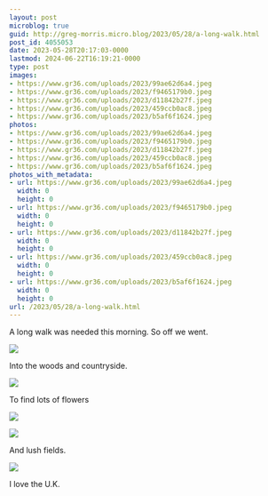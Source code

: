 ```yaml
---
layout: post
microblog: true
guid: http://greg-morris.micro.blog/2023/05/28/a-long-walk.html
post_id: 4055053
date: 2023-05-28T20:17:03-0000
lastmod: 2024-06-22T16:19:21-0000
type: post
images:
- https://www.gr36.com/uploads/2023/99ae62d6a4.jpeg
- https://www.gr36.com/uploads/2023/f9465179b0.jpeg
- https://www.gr36.com/uploads/2023/d11842b27f.jpeg
- https://www.gr36.com/uploads/2023/459ccb0ac8.jpeg
- https://www.gr36.com/uploads/2023/b5af6f1624.jpeg
photos:
- https://www.gr36.com/uploads/2023/99ae62d6a4.jpeg
- https://www.gr36.com/uploads/2023/f9465179b0.jpeg
- https://www.gr36.com/uploads/2023/d11842b27f.jpeg
- https://www.gr36.com/uploads/2023/459ccb0ac8.jpeg
- https://www.gr36.com/uploads/2023/b5af6f1624.jpeg
photos_with_metadata:
- url: https://www.gr36.com/uploads/2023/99ae62d6a4.jpeg
  width: 0
  height: 0
- url: https://www.gr36.com/uploads/2023/f9465179b0.jpeg
  width: 0
  height: 0
- url: https://www.gr36.com/uploads/2023/d11842b27f.jpeg
  width: 0
  height: 0
- url: https://www.gr36.com/uploads/2023/459ccb0ac8.jpeg
  width: 0
  height: 0
- url: https://www.gr36.com/uploads/2023/b5af6f1624.jpeg
  width: 0
  height: 0
url: /2023/05/28/a-long-walk.html
---
```

A long walk was needed this morning. So off we went.

![](https://www.gr36.com/uploads/2023/99ae62d6a4.jpeg)

Into the woods and countryside. 

![](https://www.gr36.com/uploads/2023/f9465179b0.jpeg)

To find lots of flowers

![](https://www.gr36.com/uploads/2023/d11842b27f.jpeg)

![](https://www.gr36.com/uploads/2023/459ccb0ac8.jpeg)

And lush fields.

![](https://www.gr36.com/uploads/2023/b5af6f1624.jpeg)

I love the U.K.
